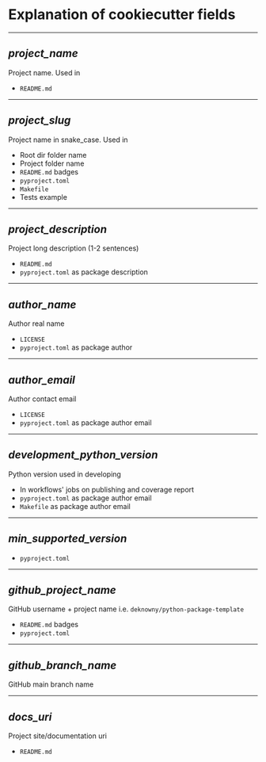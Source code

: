 # Explanation of cookiecutter fields
***
## *__project_name__*
Project name. Used in 
* `README.md`
***
## *__project_slug__*
Project name in snake_case. Used in 
* Root dir folder name
* Project folder name
* `README.md` badges
* `pyproject.toml`
* `Makefile`
* Tests example
***
## *__project_description__*
Project long description (1-2 sentences)
* `README.md`
* `pyproject.toml` as package description
***
## *__author_name__*
Author real name
* `LICENSE`
* `pyproject.toml` as package author
***
## *__author_email__*
Author contact email
* `LICENSE`
* `pyproject.toml` as package author email
***
## *__development_python_version__*
Python version used in developing
* In workflows' jobs on publishing and coverage report
* `pyproject.toml` as package author email
* `Makefile` as package author email
***
## *__min_supported_version__*
* `pyproject.toml`
***
## *__github_project_name__*
GitHub username + project name i.e. `deknowny/python-package-template`
* `README.md` badges
* `pyproject.toml`
***
## *__github_branch_name__*
GitHub main branch name
***
## *__docs_uri__*
Project site/documentation uri
* `README.md`